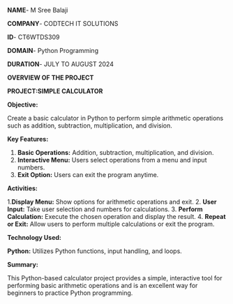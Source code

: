 **NAME**- M Sree Balaji

**COMPANY**- CODTECH IT SOLUTIONS

**ID**- CT6WTDS309

**DOMAIN**- Python Programming

**DURATION**- JULY TO AUGUST 2024

**OVERVIEW OF THE PROJECT**

**PROJECT:SIMPLE CALCULATOR**

**Objective:**

Create a basic calculator in Python to perform simple arithmetic operations such as addition, subtraction, multiplication, and division.

**Key Features:**
1. **Basic Operations:** Addition, subtraction, multiplication, and division.
2. **Interactive Menu:** Users select operations from a menu and input numbers.
3. **Exit Option:** Users can exit the program anytime.

**Activities:**

1.**Display Menu:** Show options for arithmetic operations and exit.
2. **User Input:** Take user selection and numbers for calculations.
3. **Perform Calculation:** Execute the chosen operation and display the result.
4. **Repeat or Exit:** Allow users to perform multiple calculations or exit the program.

**Technology Used:**

**Python:** Utilizes Python functions, input handling, and loops.

**Summary:**

This Python-based calculator project provides a simple, interactive tool for performing basic arithmetic operations and is an excellent way for beginners to practice Python programming.
